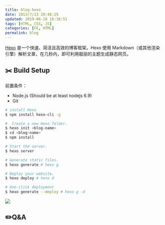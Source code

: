 ```yaml
---
title: blog-hexo
date: 2013/7/13 20:46:25
updated: 2019-06-28 16:38:51
tags: [HTML, CSS, JS]
categories: [FE, HTML]
permalink: blog
---
```


[Hexo](https://hexo.io/) 是一个快速、简洁且高效的博客框架。Hexo 使用 Markdown（或其他渲染引擎）解析文章，在几秒内，即可利用靓丽的主题生成静态网页。

<!-- more -->

## ✂️ Build Setup

前置条件：
- Node.js (Should be at least nodejs 6.9)
- Git

```bash
# install Hexo
$ npm install hexo-cli -g

#  Create a new Hexo folder.
$ hexo init <blog-name>
$ cd <blog-name>
$ npm install

# Start the server.
$ hexo server

# Generate static files.
$ hexo generate # hexo g

# Deploy your website.
$ hexo deploy # hexo d

# One-click deployment
$ hexo generate --deploy # hexo g -d
```

![](https://ws1.sinaimg.cn/large/9823cde9gy1g4gy3sgql2j20k20armyb.jpg)

## ✏️Q&A
